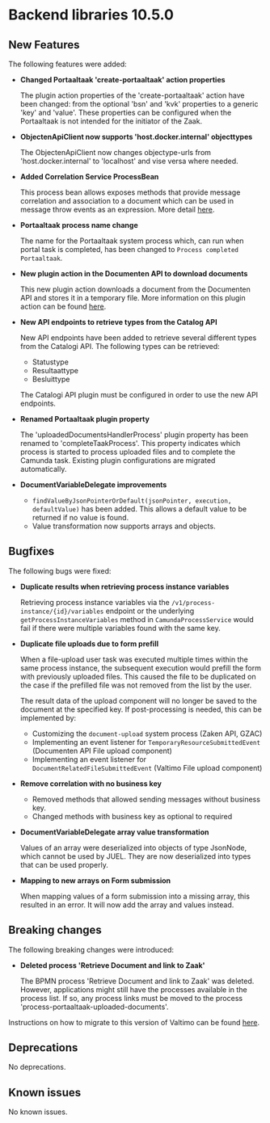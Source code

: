 # Backend libraries 10.5.0

## New Features

The following features were added:
* **Changed Portaaltaak 'create-portaaltaak' action properties**

  The plugin action properties of the 'create-portaaltaak' action have been changed: from the optional 'bsn' and 'kvk' properties to a generic 'key' and 'value'. 
  These properties can be configured when the Portaaltaak is not intended for the initiator of the Zaak.

* **ObjectenApiClient now supports 'host.docker.internal' objecttypes**

  The ObjectenApiClient now changes objectype-urls from 'host.docker.internal' to 'localhost' and vise versa where needed.

* **Added Correlation Service ProcessBean**

  This process bean allows exposes methods that provide message correlation and association to a document
  which can be used in message throw events as an expression.
  More detail [here](/using-valtimo/process/correlating-messages.md).

* **Portaaltaak process name change**

  The name for the Portaaltaak system process which, can run when portal task is completed, has been changed to
  `Process completed Portaaltaak`.

* **New plugin action in the Documenten API to download documents**

  This new plugin action downloads a document from the Documenten API and stores it in a temporary file. More
  information on this plugin action can be
  found [here](/using-valtimo/plugin/documenten-api/configure-documenten-api-plugin.md#download-document).

* **New API endpoints to retrieve types from the Catalog API**

  New API endpoints have been added to retrieve several different types from the Catalogi API. The following types can
  be retrieved:
  - Statustype
  - Resultaattype
  - Besluittype
  
  The Catalogi API plugin must be configured in order to use the new API endpoints.

* **Renamed Portaaltaak plugin property**

  The 'uploadedDocumentsHandlerProcess' plugin property has been renamed to 'completeTaakProcess'.
  This property indicates which process is started to process uploaded files and to complete the Camunda task.
  Existing plugin configurations are migrated automatically.

* **DocumentVariableDelegate improvements**

  - `findValueByJsonPointerOrDefault(jsonPointer, execution, defaultValue)` has been added. This allows a default value to be returned if no value is found.
  - Value transformation now supports arrays and objects.

## Bugfixes

The following bugs were fixed:

* **Duplicate results when retrieving process instance variables**

  Retrieving process instance variables via the `/v1/process-instance/{id}/variables` endpoint or the underlying
  `getProcessInstanceVariables` method in `CamundaProcessService` would fail if there were multiple variables found
  with the same key.

* **Duplicate file uploads due to form prefill**

  When a file-upload user task was executed multiple times within the same process instance, the subsequent execution
  would prefill the form with previously uploaded files. This caused the file to be duplicated on the case if the
  prefilled file was not removed from the list by the user.
  
  The result data of the upload component will no longer be saved to the document at the specified key. If
  post-processing is needed, this can be implemented by:
  - Customizing the `document-upload` system process (Zaken API, GZAC)
  - Implementing an event listener for `TemporaryResourceSubmittedEvent` (Documenten API File upload component)
  - Implementing an event listener for `DocumentRelatedFileSubmittedEvent` (Valtimo File upload component)

* **Remove correlation with no business key**

  * Removed methods that allowed sending messages without business key.
  * Changed methods with business key as optional to required

* **DocumentVariableDelegate array value transformation**

  Values of an array were deserialized into objects of type JsonNode, which cannot be used by JUEL.
  They are now deserialized into types that can be used properly.

* **Mapping to new arrays on Form submission**

  When mapping values of a form submission into a missing array, this resulted in an error. It will now add the
  array and values instead.

## Breaking changes

The following breaking changes were introduced:

* **Deleted process 'Retrieve Document and link to Zaak'**

  The BPMN process 'Retrieve Document and link to Zaak' was deleted. However, applications might still have the
  processes available in the process list. If so, any process links must be moved to the process
  'process-portaaltaak-uploaded-documents'.

Instructions on how to migrate to this version of Valtimo can be found [here](migration.md).

## Deprecations

No deprecations.

## Known issues

No known issues.

